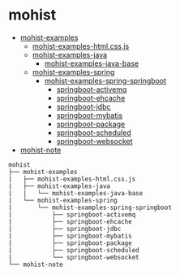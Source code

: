 # mohist
- [mohist-examples](mohist-examples)
  - [mohist-examples-html.css.js](mohist-examples/mohist-examples-html.css.js)
  - [mohist-examples-java](mohist-examples/mohist-examples-java)
    - [mohist-examples-java-base](mohist-examples/mohist-examples-java/mohist-examples-java-base)
  - [mohist-examples-spring](mohist-examples/mohist-examples-spring)
    - [mohist-examples-spring-springboot](mohist-examples/mohist-examples-spring/mohist-examples-spring-springboot)
      - [springboot-activemq](mohist-examples/mohist-examples-spring/mohist-examples-spring-springboot/springboot-activemq)
      - [springboot-ehcache](mohist-examples/mohist-examples-spring/mohist-examples-spring-springboot/springboot-ehcache)
      - [springboot-jdbc](mohist-examples/mohist-examples-spring/mohist-examples-spring-springboot/springboot-jdbc)
      - [springboot-mybatis](mohist-examples/mohist-examples-spring/mohist-examples-spring-springboot/springboot-mybatis)
      - [springboot-package](mohist-examples/mohist-examples-spring/mohist-examples-spring-springboot/springboot-package)
      - [springboot-scheduled](mohist-examples/mohist-examples-spring/mohist-examples-spring-springboot/springboot-scheduled)
      - [springboot-websocket](mohist-examples/mohist-examples-spring/mohist-examples-spring-springboot/springboot-websocket)
- [mohist-note](mohist-note)

```
mohist
├── mohist-examples
|   ├── mohist-examples-html.css.js
|   ├── mohist-examples-java
|   |   └── mohist-examples-java-base
|   └── mohist-examples-spring
|       └── mohist-examples-spring-springboot
|           ├── springboot-activemq
|           ├── springboot-ehcache
|           ├── springboot-jdbc
|           ├── springboot-mybatis
|           ├── springboot-package
|           ├── springboot-scheduled
|           └── springboot-websocket
└── mohist-note
```
